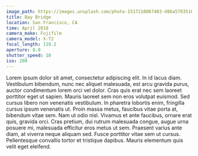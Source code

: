 ```yaml
---
image_path: https://images.unsplash.com/photo-1517210067403-d86a5703516f?ixlib=rb-0.3.5&ixid=eyJhcHBfaWQiOjEyMDd9&s=c96da1f3e95f0e07ada070aaf08364c2&auto=format&fit=crop&w=1489&q=80
title: Bay Bridge
location: San Francisco, CA
time: April 2018
camera_make: Fujifilm
camera_model: X-T2
focal_length: 119.2
aperture: 8.0
shutter_speed: 10
iso: 200
---
```


Lorem ipsum dolor sit amet, consectetur adipiscing elit. In id lacus diam.
Vestibulum bibendum, nunc nec aliquet malesuada, est arcu gravida purus, auctor
condimentum lorem orci vel dolor. Cras quis erat nec sem laoreet porttitor eget
ut sapien. Mauris laoreet sem non eros volutpat euismod. Sed cursus libero non
venenatis vestibulum. In pharetra lobortis enim, fringilla cursus ipsum
venenatis ut. Proin massa metus, faucibus vitae porta at, bibendum vitae sem.
Nam ut odio nisl. Vivamus et ante faucibus, ornare erat quis, gravida orci.
Cras pretium, dui rutrum malesuada congue, augue urna posuere mi, malesuada
efficitur eros metus ut sem. Praesent varius ante diam, at viverra neque
aliquam sed. Fusce porttitor vitae sem ut cursus. Pellentesque convallis tortor
et tristique dapibus. Mauris elementum quis velit eget eleifend.
